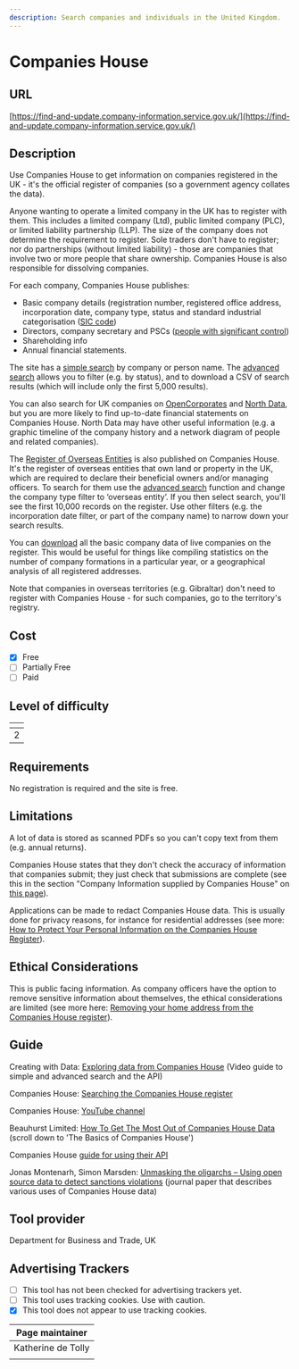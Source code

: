 ```yaml
---
description: Search companies and individuals in the United Kingdom.
---
```


# Companies House

## URL

[https://find-and-update.company-information.service.gov.uk/](https://find-and-update.company-information.service.gov.uk/)

## Description

Use Companies House to get information on companies registered in the UK - it's the official register of companies (so a government agency collates the data).&#x20;

Anyone wanting to operate a limited company in the UK has to register with them. This includes a limited company (Ltd), public limited company (PLC), or limited liability partnership (LLP). The size of the company does not determine the requirement to register. Sole traders don't have to register; nor do partnerships (without limited liability) - those are companies that involve two or more people that share ownership. Companies House is also responsible for dissolving companies.

For each company, Companies House publishes:

* Basic company details (registration number, registered office address, incorporation date, company type, status and standard industrial categorisation ([SIC code](https://www.ons.gov.uk/methodology/classificationsandstandards/ukstandardindustrialclassificationofeconomicactivities))
* Directors, company secretary and PSCs ([people with significant control](https://en.wikipedia.org/wiki/People_with_Significant_Control))
* Shareholding info
* Annual financial statements.

The site has a [simple search](https://find-and-update.company-information.service.gov.uk/) by company or person name. The [advanced search](https://find-and-update.company-information.service.gov.uk/advanced-search) allows you to filter (e.g. by status), and to download a CSV of search results (which will include only the first 5,000 results).

You can also search for UK companies on [OpenCorporates](https://bellingcat.gitbook.io/toolkit/more/all-tools/opencorporates) and [North Data](https://bellingcat.gitbook.io/toolkit/more/all-tools/north-data), but you are more likely to find up-to-date financial statements on Companies House. North Data may have other useful information (e.g. a graphic timeline of the company history and a network diagram of people and related companies).

The [Register of Overseas Entities](https://www.gov.uk/government/collections/register-of-overseas-entities) is also published on Companies House. It's the register of overseas entities that own land or property in the UK, which are required to declare their beneficial owners and/or managing officers. To search for them use the [advanced search](https://find-and-update.company-information.service.gov.uk/advanced-search) function and change the company type filter to ‘overseas entity’. If you then select search, you'll see the first 10,000 records on the register. Use other filters (e.g. the incorporation date filter, or part of the company name) to narrow down your search results.

You can [download](https://download.companieshouse.gov.uk/en_output.html) all the basic company data of live companies on the register.  This would be useful for things like compiling statistics on the number of company formations in a particular year, or a geographical analysis of all registered addresses.

Note that companies in overseas territories (e.g. Gibraltar) don't need to register with Companies House - for such companies, go to the territory's registry.

## Cost

* [x] Free
* [ ] Partially Free
* [ ] Paid

## Level of difficulty

<table><thead><tr><th data-type="rating" data-max="5"></th></tr></thead><tbody><tr><td>2</td></tr></tbody></table>

## Requirements

No registration is required and the site is free.

## Limitations

A lot of data is stored as scanned PDFs so you can't copy text from them (e.g. annual returns).

Companies House states that they don't check the accuracy of information that companies submit; they just check that submissions are complete (see this in the section "Company Information supplied by Companies House" on [this page](https://www.gov.uk/guidance/search-the-companies-house-register)).

Applications can be made to redact Companies House data. This is usually done for privacy reasons, for instance for residential addresses (see more: [How to Protect Your Personal Information on the Companies House Register](https://help.uniwide.co.uk/how-to-protect-your-personal-information-on-the-companies-house-register/)).

## Ethical Considerations

This is public facing information. As company officers have the option to remove sensitive information about themselves, the ethical considerations are limited (see more here: [Removing your home address from the Companies House register](https://www.gov.uk/guidance/removing-your-home-address-from-the-companies-house-register)).

## Guide

Creating with Data: [Exploring data from Companies House](https://www.youtube.com/watch?v=OOvx7TaJNVw) (Video guide to simple and advanced search and the API)

Companies House: [Searching the Companies House register](https://www.gov.uk/guidance/search-the-companies-house-register)

Companies House: [YouTube channel](https://www.youtube.com/@TheCompaniesHouse)

Beauhurst Limited: [How To Get The Most Out of Companies House Data](https://www.beauhurst.com/blog/companies-house-data/) (scroll down to 'The Basics of Companies House')

Companies House [guide for using their API](https://developer.company-information.service.gov.uk/)

Jonas Montenarh, Simon Marsden: [Unmasking the oligarchs – Using open source data to detect sanctions violations](https://www.sciencedirect.com/science/article/pii/S2949791424000071) (journal paper that describes various uses of Companies House data)

## Tool provider

Department for Business and Trade, UK

## Advertising Trackers

* [ ] This tool has not been checked for advertising trackers yet.
* [ ] This tool uses tracking cookies. Use with caution.
* [x] This tool does not appear to use tracking cookies.

| Page maintainer    |
| ------------------ |
| Katherine de Tolly |
|                    |
